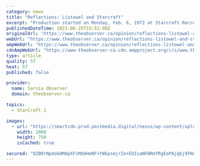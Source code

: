 ```yaml
---
category: news
title: "Reflections: Listowel and Starcraft"
excerpt: "Production started on Monday, Feb. 6, 1972 at Starcraft Recreational Products Limited’s new Canadian plant, part of the larger corporation based in Indiana. They would be producing a line of ..."
publishedDateTime: 2021-06-25T15:52:00Z
originalUrl: "https://www.theobserver.ca/opinion/reflections-listowel-and-starcraft"
webUrl: "https://www.theobserver.ca/opinion/reflections-listowel-and-starcraft"
ampWebUrl: "https://www.theobserver.ca/opinion/reflections-listowel-and-starcraft/wcm/e45ba035-0578-42a4-8fcc-f6dd29f1298f/amp/"
cdnAmpWebUrl: "https://www-theobserver-ca.cdn.ampproject.org/c/s/www.theobserver.ca/opinion/reflections-listowel-and-starcraft/wcm/e45ba035-0578-42a4-8fcc-f6dd29f1298f/amp/"
type: article
quality: 57
heat: 57
published: false

provider:
  name: Sarnia Observer
  domain: theobserver.ca

topics:
  - StarCraft 2

images:
  - url: "https://smartcdn.prod.postmedia.digital/nexus/wp-content/uploads/2021/06/sf.0626-sf-reflections.jpg"
    width: 1000
    height: 750
    isCached: true

secured: "OZB0rNp4oGHMApXFcMXmHeNF+YWkpsmjrZo+EDIsaNhBRmfRgEoPAjqbj9fHA8Dy1IHWfnbJe/fdTnoCJxsA2ftAr2EkRgzZx+KUYyPAOc0wCt9trs2VHZlGM7NK/yWRZC4LFO8yFxDIOZLEuWD4qz0joqm0tGrQ0/pSYGStVSKQ+Nu7EIPmIHKdyuitBWlU+kyO4/g07Enbp6UyirdfnmtGDSYxCB6g8nxcoCvmgdrd4chLQ4v+B5ijYyu5n0zPVQwXfnUUtND24VauvFtHAGIisC8BVembIPABePoVwjJRTeKPKxRGZxMaAM139+OcEHDArypRjLDX7X6G4QcguiDDPma95T4PXkqe25jc92c=;TjTIsmYDMqTU2LTwRiliNg=="
---
```


